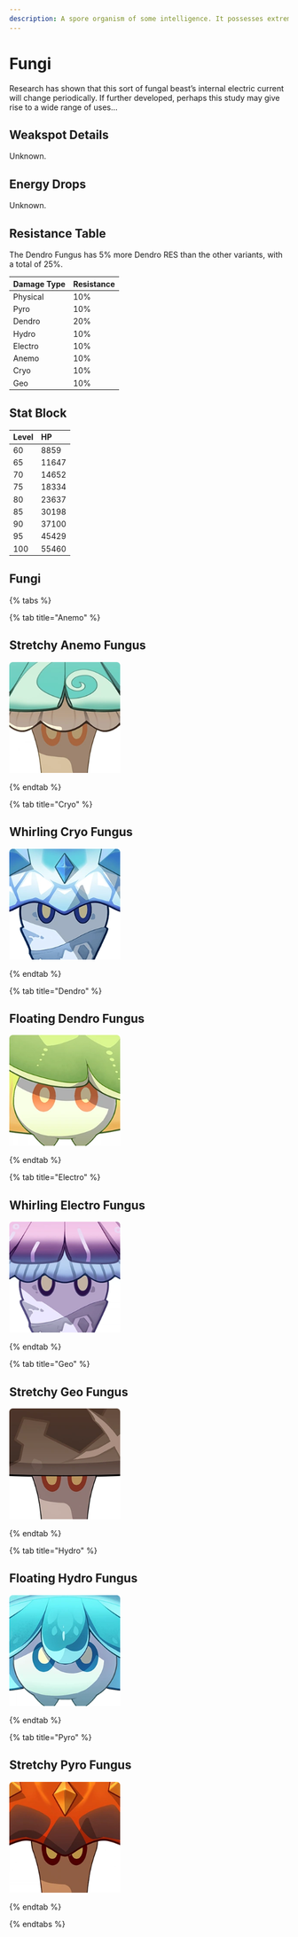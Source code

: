 ```yaml
---
description: A spore organism of some intelligence. It possesses extreme adaptability.
---
```


# Fungi

Research has shown that this sort of fungal beast’s internal electric current will change periodically. If further developed, perhaps this study may give rise to a wide range of uses…  

## Weakspot Details

Unknown.  

## Energy Drops

Unknown.  

## Resistance Table

The Dendro Fungus has 5% more Dendro RES than the other variants, with a total of 25%.

| Damage Type | Resistance |
| :--- | :--- |
| Physical | 10% |
| Pyro | 10% |
| Dendro | 20% |
| Hydro | 10% |
| Electro | 10% |
| Anemo | 10% |
| Cryo | 10% |
| Geo | 10% |

## Stat Block

| Level | HP |
| :--- | :--- |
| 60 | 8859 |
| 65 | 11647 |
| 70 | 14652 |
| 75 | 18334 |
| 80 | 23637 |
| 85 | 30198 |
| 90 | 37100 |
| 95 | 45429 |
| 100 | 55460 |

## Fungi 

{% tabs %}

{% tab title="Anemo" %}

## Stretchy Anemo Fungus

<img src="../../.gitbook/assets/enemy/mystical/Enemy_Stretchy_Anemo_Fungus_Icon.webp" width="200" height="200" />

{% endtab %}

{% tab title="Cryo" %}

## Whirling Cryo Fungus

<img src="../../.gitbook/assets/enemy/mystical/Enemy_Whirling_Cryo_Fungus_Icon.webp" width="200" height="200" />

{% endtab %}

{% tab title="Dendro" %}

## Floating Dendro Fungus

<img src="../../.gitbook/assets/enemy/mystical/Enemy_Floating_Dendro_Fungus_Icon.webp" width="200" height="200" />

{% endtab %}

{% tab title="Electro" %}

## Whirling Electro Fungus

<img src="../../.gitbook/assets/enemy/mystical/Enemy_Whirling_Electro_Fungus_Icon.webp" width="200" height="200" />

{% endtab %}

{% tab title="Geo" %}

## Stretchy Geo Fungus

<img src="../../.gitbook/assets/enemy/mystical/Enemy_Stretchy_Geo_Fungus_Icon.webp" width="200" height="200" />

{% endtab %}

{% tab title="Hydro" %}

## Floating Hydro Fungus

<img src="../../.gitbook/assets/enemy/mystical/Enemy_Floating_Hydro_Fungus_Icon.webp" width="200" height="200" />

{% endtab %}

{% tab title="Pyro" %}

## Stretchy Pyro Fungus

<img src="../../.gitbook/assets/enemy/mystical/Enemy_Stretchy_Pyro_Fungus_Icon.webp" width="200" height="200" />

{% endtab %}

{% endtabs %}
